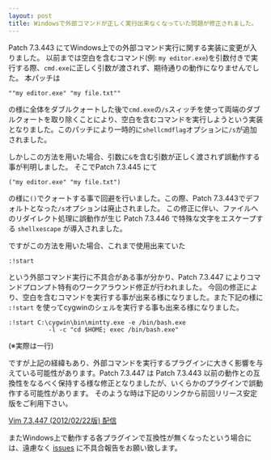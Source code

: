 ```yaml
---
layout: post
title: Windowsで外部コマンドが正しく実行出来なくなっていた問題が修正されました。
---
```


Patch 7.3.443 にてWindows上での外部コマンド実行に関する実装に変更が入りました。
以前までは空白を含むコマンド(例: `my editor.exe`)を引数付きで実行する際、`cmd.exe`に正しく引数が渡されず、期待通りの動作になりませんでした。
本パッチは

    ""my editor.exe" "my file.txt""

の様に全体をダブルクォートした後で`cmd.exe`の`/s`スィッチを使って両端のダブルクォートを取り除くことにより、空白を含むコマンドを実行しようという実装となりました。このパッチにより一時的に`shellcmdflag`オプションに`/s`が追加されました。

しかしこの方法を用いた場合、引数に`&`を含む引数が正しく渡されず誤動作する事が判明しました。
そこでPatch 7.3.445 にて

    ("my editor.exe" "my file.txt")

の様に`()`でクォートする事で回避を行いました。この際、Patch 7.3.443でデフォルトとなった`/s`オプションは廃止されました。
この修正に伴い、ファイルへのリダイレクト処理に誤動作が生じ Patch 7.3.446 で特殊な文字をエスケープする `shellxescape` が導入されました。

ですがこの方法を用いた場合、これまで使用出来ていた

    :!start

という外部コマンド実行に不具合がある事が分かり、Patch 7.3.447 によりコマンドプロンプト特有のワークアラウンド修正が行われました。
今回の修正により、空白を含むコマンドを実行する事が出来る様になりました。また下記の様に `:!start` を使ってcygwinのシェルを実行する事も出来る様になりました。

    :!start C:\cygwin\bin\mintty.exe -e /bin/bash.exe
	           -l -c "cd $HOME; exec /bin/bash.exe"

(※実際は一行)

ですが上記の経緯もあり、外部コマンドを実行するプラグインに大きく影響を与えている可能性があります。Patch 7.3.447 は Patch 7.3.443 以前の動作との互換性をなるべく保持する様な修正となりましたが、いくらかのプラグインで誤動作する可能性があります。
そのような時は下記のリンクから前回リリース安定版をご利用下さい。

[Vim 7.3.447 (2012/02/22版) 配信](http://www.kaoriya.net/news/2012/201202022)

またWindows上で動作する各プラグインで互換性が無くなったという場合には、遠慮なく [issues](https://github.com/vim-jp/issues/issues) に不具合報告をお願い致します。

